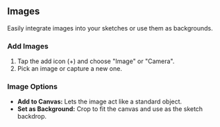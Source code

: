 ## Images

Easily integrate images into your sketches or use them as backgrounds.

### Add Images
1. Tap the add icon (+) and choose "Image" or "Camera".
2. Pick an image or capture a new one.

### Image Options
- **Add to Canvas:** Lets the image act like a standard object.
- **Set as Background:** Crop to fit the canvas and use as the sketch backdrop.
